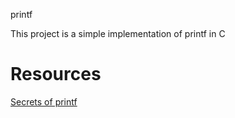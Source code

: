 printf


This project is a simple implementation of printf in C


# Resources
[Secrets of printf](https://intranet.alxswe.com/rltoken/7Vw7aUWgwC7JYUrqI4bh4Q)
